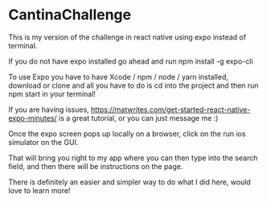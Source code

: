 # CantinaChallenge

This is my version of the challenge in react native using expo instead of terminal.

If you do not have expo installed go ahead and run npm install -g expo-cli

To use Expo you have to have Xcode / npm / node / yarn installed, download or clone and all you have to do is cd into the project and then run npm start in your terminal!

If you are having issues, https://matwrites.com/get-started-react-native-expo-minutes/ is a great tutorial, or you can just message me :)

Once the expo screen pops up locally on a browser, click on the run ios simulator on the GUI. 

That will bring you right to my app where you can then type into the search field, and then there will be instructions on the page.

There is definitely an easier and simpler way to do what I did here, would love to learn more!




